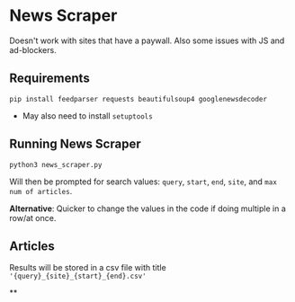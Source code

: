 # News Scraper
  
  Doesn't work with sites that have a paywall. Also some issues with JS and ad-blockers.

## Requirements

    pip install feedparser requests beautifulsoup4 googlenewsdecoder

  
- May also need to install `setuptools`


## Running News Scraper

    python3 news_scraper.py

  
Will then be prompted for search values: `query`, `start`, `end`, `site`, and `max num of articles`.  

**Alternative**: Quicker to change the values in the code if doing multiple in a row/at once.

  
## Articles
Results will be stored in a csv file with title `'{query}_{site}_{start}_{end}.csv'`

  
  

**

